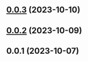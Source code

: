 

## [0.0.3](https://github.com/FE-CodeGenius/codegenius-quantity-plugin/compare/0.0.2...0.0.3) (2023-10-10)

## [0.0.2](https://github.com/FE-CodeGenius/codegenius-quantity-plugin/compare/0.0.1...0.0.2) (2023-10-09)

## 0.0.1 (2023-10-07)